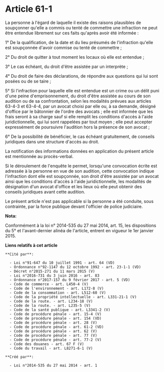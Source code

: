 # Article 61-1

La personne à l'égard de laquelle il existe des raisons plausibles de soupçonner qu'elle a commis ou tenté de commettre une
infraction ne peut être entendue librement sur ces faits qu'après avoir été informée : 

1° De la qualification, de la date et du lieu présumés de l'infraction qu'elle est soupçonnée d'avoir commise ou tenté de
commettre ; 

2° Du droit de quitter à tout moment les locaux où elle est entendue ; 

3° Le cas échéant, du droit d'être assistée par un interprète ; 

4° Du droit de faire des déclarations, de répondre aux questions qui lui sont posées ou de se taire ; 

5° Si l'infraction pour laquelle elle est entendue est un crime ou un délit puni d'une peine d'emprisonnement, du droit
d'être assistée au cours de son audition ou de sa confrontation, selon les modalités prévues aux articles 63-4-3 et 63-4-4,
par un avocat choisi par elle ou, à sa demande, désigné d'office par le bâtonnier de l'ordre des avocats ; elle est informée
que les frais seront à sa charge sauf si elle remplit les conditions d'accès à l'aide juridictionnelle, qui lui sont
rappelées par tout moyen ; elle peut accepter expressément de poursuivre l'audition hors la présence de son avocat ; 

6° De la possibilité de bénéficier, le cas échéant gratuitement, de conseils juridiques dans une structure d'accès au droit. 

La notification des informations données en application du présent article est mentionnée au procès-verbal. 

Si le déroulement de l'enquête le permet, lorsqu'une convocation écrite est adressée à la personne en vue de son audition,
cette convocation indique l'infraction dont elle est soupçonnée, son droit d'être assistée par un avocat ainsi que les
conditions d'accès à l'aide juridictionnelle, les modalités de désignation d'un avocat d'office et les lieux où elle peut
obtenir des conseils juridiques avant cette audition. 

Le présent article n'est pas applicable si la personne a été conduite, sous contrainte, par la force publique devant
l'officier de police judiciaire.

**Nota:**

Conformément à la loi n° 2014-535 du 27 mai 2014, art. 15, les dispositions du 5° et l'avant-dernier alinéa de l'article,
entrent en vigueur le 1er janvier 2015.

**Liens relatifs à cet article**

	**Cité par**:

	  - Loi n°91-647 du 10 juillet 1991 - art. 64 (VD)
	  - Ordonnance n°92-1147 du 12 octobre 1992 - art. 23-1-1 (VD)
	  - Décret n°2015-271 du 11 mars 2015 (V)
	  - Loi n°2016-731 du 3 juin 2016 - art. 83
	  - Ordonnance n°2017-157 du 9 février 2017 - art. 5 (VD)
	  - Code de commerce - art. L450-4 (V)
	  - Code de l'environnement - art. L172-8 (V)
	  - Code de la consommation - art. L512-60 (V)
	  - Code de la propriété intellectuelle - art. L331-21-1 (V)
	  - Code de la route. - art. L234-18 (V)
	  - Code de la route. - art. L235-5 (V)
	  - Code de la santé publique - art. L3341-2 (V)
	  - Code de procédure pénale - art. 15-4 (V)
	  - Code de procédure pénale - art. 154 (VD)
	  - Code de procédure pénale - art. 28 (V)
	  - Code de procédure pénale - art. 61-2 (VD)
	  - Code de procédure pénale - art. 62 (V)
	  - Code de procédure pénale - art. 77 (V)
	  - Code de procédure pénale - art. 77-2 (V)
	  - Code des douanes - art. 67 F (V)
	  - Code du travail - art. L8271-6-1 (V)

	**Créé par**:

	  - Loi n°2014-535 du 27 mai 2014 - art. 1
